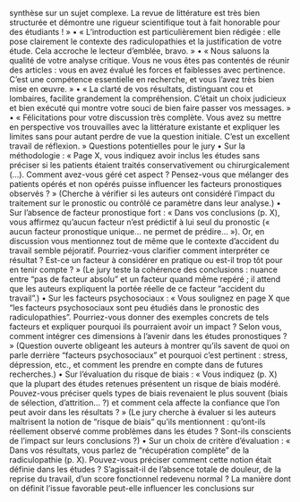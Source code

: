 synthèse sur un sujet complexe. La revue de littérature est très bien structurée et démontre une rigueur scientifique tout à fait honorable pour des étudiants ! » • « L’introduction est particulièrement bien rédigée : elle pose clairement le contexte des radiculopathies et la justification de votre étude. Cela accroche le lecteur d’emblée, bravo. » • « Nous saluons la qualité de votre analyse critique. Vous ne vous êtes pas contentés de réunir des articles : vous en avez évalué les forces et faiblesses avec pertinence. C’est une compétence essentielle en recherche, et vous l’avez très bien mise en œuvre. » • « La clarté de vos résultats, distinguant cou et lombaires, facilite grandement la compréhension. C’était un choix judicieux et bien exécuté qui montre votre souci de bien faire passer vos messages. » • « Félicitations pour votre discussion très complète. Vous avez su mettre en perspective vos trouvailles avec la littérature existante et expliquer les limites sans pour autant perdre de vue la question initiale. C’est un excellent travail de réflexion. » Questions potentielles pour le jury • Sur la méthodologie : « Page X, vous indiquez avoir inclus les études sans préciser si les patients étaient traités conservativement ou chirurgicalement (...). Comment avez-vous géré cet aspect ? Pensez-vous que mélanger des patients opérés et non opérés puisse influencer les facteurs pronostiques observés ? » (Cherche à vérifier si les auteurs ont considéré l’impact du traitement sur le pronostic ou contrôlé ce paramètre dans leur analyse.) • Sur l’absence de facteur pronostique fort : « Dans vos conclusions (p. X), vous affirmez qu’aucun facteur n’est prédictif à lui seul du pronostic (« aucun facteur pronostique unique… ne permet de prédire… »). Or, en discussion vous mentionnez tout de même que le contexte d’accident du travail semble péjoratif. Pourriez-vous clarifier comment interpréter ce résultat ? Est-ce un facteur à considérer en pratique ou est-il trop tôt pour en tenir compte ? » (Le jury teste la cohérence des conclusions : nuance entre “pas de facteur absolu” et un facteur quand même repéré ; il attend que les auteurs expliquent la portée réelle de ce facteur “accident du travail”.) • Sur les facteurs psychosociaux : « Vous soulignez en page X que “les facteurs psychosociaux sont peu étudiés dans le pronostic des radiculopathies”. Pourriez-vous donner des exemples concrets de tels facteurs et expliquer pourquoi ils pourraient avoir un impact ? Selon vous, comment intégrer ces dimensions à l’avenir dans les études pronostiques ? » (Question ouverte obligeant les auteurs à montrer qu’ils savent de quoi on parle derrière “facteurs psychosociaux” et pourquoi c’est pertinent : stress, dépression, etc., et comment les prendre en compte dans de futures recherches.) • Sur l’évaluation du risque de biais : « Vous indiquez (p. X) que la plupart des études retenues présentent un risque de biais modéré. Pouvez-vous préciser quels types de biais revenaient le plus souvent (biais de sélection, d’attrition… ?) et comment cela affecte la confiance que l’on peut avoir dans les résultats ? » (Le jury cherche à évaluer si les auteurs maîtrisent la notion de “risque de biais” qu’ils mentionnent : qu’ont-ils réellement observé comme problèmes dans les études ? Sont-ils conscients de l’impact sur leurs conclusions ?) • Sur un choix de critère d’évaluation : « Dans vos résultats, vous parlez de “récupération complète” de la radiculopathie (p. X). Pouvez-vous préciser comment cette notion était définie dans les études ? S’agissait-il de l’absence totale de douleur, de la reprise du travail, d’un score fonctionnel redevenu normal ? La manière dont on définit l’issue favorable peut-elle influencer les conclusions sur